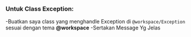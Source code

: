 ### Untuk Class Exception:

-Buatkan saya class yang menghandle Exception di `@workspace/Exception` sesuai dengan tema **@workspace**
-Sertakan Message Yg Jelas
